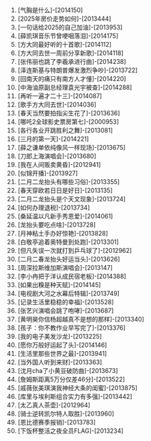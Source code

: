 
1. [气胸是什么]-[2014150]
1. [2025年房价走势如何]-[2013444]
1. [一句话给2025的自己加油]-[2013953]
1. [薛凯琪音乐节曾哽咽落泪]-[2014175]
1. [方大同最好听的十首歌]-[2014112]
1. [方大同去世一周前分享新歌]-[2014118]
1. [张伟丽也跳了李羲承进行曲]-[2014238]
1. [泽连斯基与特朗普爆发激烈争吵]-[2013722]
1. [回南天的痛只有南方人才懂]-[2014220]
1. [中海油原副总经理袁光宇被查]-[2014288]
1. [再听一遍才二十三]-[2014087]
1. [歌手方大同去世]-[2014036]
1. [春天当然要拍指尖生花了]-[2013636]
1. [哪吒2全球影史票房第七]-[2000953]
1. [各行各业开跳胜利之舞]-[2013081]
1. [三月的第一天]-[2014221]
1. [薛之谦单依纯像风一样现场]-[2013675]
1. [刀郎上海演唱会]-[2013680]
1. [我在人间贩卖黄昏]-[2012941]
1. [似锦开播]-[2013927]
1. [二月二龙抬头有哪些习俗]-[2013355]
1. [春天穿欧若日日是好日]-[2013135]
1. [二月二龙抬头是个天文现象]-[2013724]
1. [如何办理退税]-[2013734]
1. [桑延温以凡新手秀恩爱]-[2014061]
1. [龙抬头要吃点啥]-[2013728]
1. [月神粘土手办好惊艳]-[2013828]
1. [白敬亭追着奥特曼到处跑]-[2013301]
1. [但凡失误一次就打到乒乓球了]-[2012962]
1. [二月二春龙抬头好运当头]-[2013626]
1. [周深拉斯维加斯演唱会]-[2013147]
1. [李小冉把于洋认成民宿老板]-[2014388]
1. [如果出糗是种天赋]-[2014145]
1. [电视剧大河之水幕后特辑]-[2013749]
1. [记录生活里稳稳的幸福]-[2013528]
1. [张艺兴演唱会跳了咆哮]-[2013687]
1. [黄明昊你信杨超越真不是想的那样]-[2013340]
1. [孩子：你不教作业早写完了]-[2013376]
1. [我的电子美发沙龙]-[2013225]
1. [愿你万般好运起了头]-[2014146]
1. [生活里那些世界之最]-[2013941]
1. [当外国人听到来财]-[2013363]
1. [沈月cha了小黄豆破防曲]-[2013673]
1. [詹姆斯距离5万分仅差46分]-[2013522]
1. [戚薇张美琪演我神经大条的闺蜜]-[2013875]
1. [库里与埃利斯组合实力有多强]-[2013442]
1. [太乙真人茶壶]-[2012964]
1. [骑士逆转凯尔特人取胜]-[2013960]
1. [恩比德赛季报销]-[2013783]
1. [下饭杯整活之夜全员FLAG]-[2013234]